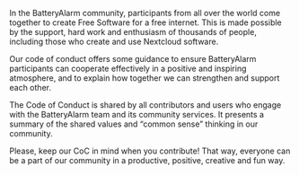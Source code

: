 
In the BatteryAlarm community, participants from all over the world come together to create Free Software for a free internet. This is made possible by the support, hard work and enthusiasm of thousands of people, including those who create and use Nextcloud software.

Our code of conduct offers some guidance to ensure BatteryAlarm participants can cooperate effectively in a positive and inspiring atmosphere, and to explain how together we can strengthen and support each other.

The Code of Conduct is shared by all contributors and users who engage with the BatteryAlarm team and its community services. It presents a summary of the shared values and “common sense” thinking in our community.

Please, keep our CoC in mind when you contribute! That way, everyone can be a part of our community in a productive, positive, creative and fun way.

